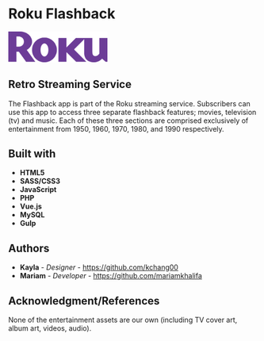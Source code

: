 # Roku Flashback

<img src="/images/roku.svg" alt="Roku Flashback Logo" width="200">

## Retro Streaming Service

The Flashback app is part of the Roku streaming service. Subscribers can use this app to
access three separate flashback features; movies, television (tv) and music. Each of these three
sections are comprised exclusively of entertainment from 1950, 1960, 1970, 1980, and 1990
respectively.


## Built with
* **HTML5**
* **SASS/CSS3**
* **JavaScript**
* **PHP**
* **Vue.js**
* **MySQL**
* **Gulp**

## Authors

* **Kayla** - *Designer* - https://github.com/kchang00
* **Mariam** - *Developer* - https://github.com/mariamkhalifa

## Acknowledgment/References

None of the entertainment assets are our own (including TV cover art, album art, videos, audio).
